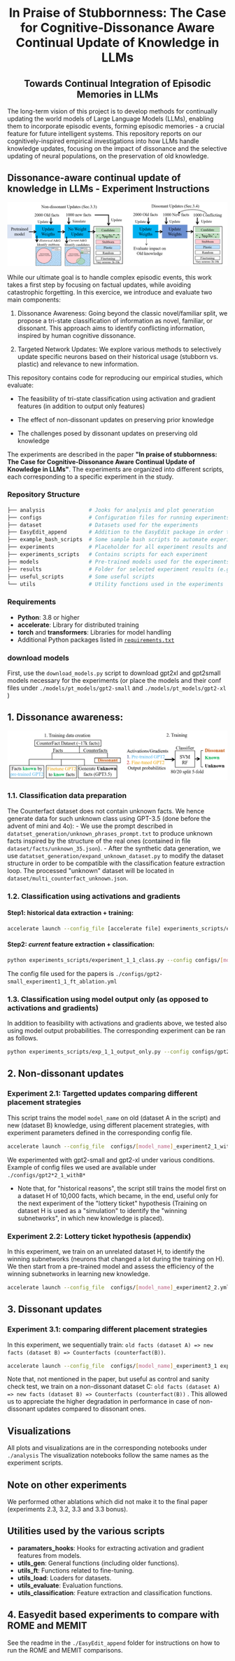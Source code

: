 <div align="center">
  <h1>In Praise of Stubbornness: The Case for Cognitive-Dissonance Aware Continual Update of Knowledge in LLMs</h1>
  <h2>Towards Continual Integration of Episodic Memories in LLMs</h2>
</div>

The long-term vision of this project is to develop methods for continually updating the world models of Large Language Models (LLMs), enabling them to incorporate episodic events, forming episodic memories - a crucial feature for future intelligent systems. This repository reports on our cognitively-inspired empirical investigations into how LLMs handle knowledge updates, focusing on the impact of dissonance and the selective updating of neural populations, on the preservation of old knowledge.

## Dissonance-aware continual update of knowledge in LLMs - Experiment Instructions

![Overview of our experimental pipeline](Experimental_overview.png)

While our ultimate goal is to handle complex episodic events, this work takes a first step by focusing on factual updates, while avoiding catastrophic forgetting. In this exercice, we introduce and evaluate two main components:

1. Dissonance Awareness: Going beyond the classic novel/familiar split, we propose a tri-state classification of information as novel, familiar, or dissonant. This approach aims to identify conflicting information, inspired by human cognitive dissonance.

2. Targeted Network Updates: We explore various methods to selectively update specific neurons based on their historical usage (stubborn vs. plastic) and relevance to new information.

This repository contains code for reproducing our empirical studies, which evaluate:

- The feasibility of tri-state classification using activation and gradient features (in addition to output only features)

- The effect of non-dissonant updates on preserving prior knowledge

- The challenges posed by dissonant updates on preserving old knowledge

The experiments are described in the paper **"In praise of stubbornness: The Case for Cognitive-Dissonance Aware Continual Update of Knowledge in LLMs"**. The experiments are organized into different scripts, each corresponding to a specific experiment in the study.

### Repository Structure

```bash
├── analysis              # Jooks for analysis and plot generation
├── configs               # Configuration files for running experiments
├── dataset               # Datasets used for the experiments
├── EasyEdit_append       # Addition to the EasyEdit package in order to evaluate MEMIT and ROME
├── example_bash_scripts  # Some sample bash scripts to automate experiments
├── experiments           # Placeholder for all experiment results and updated models
├── experiments_scripts   # Contains scripts for each experiment
├── models                # Pre-trained models used for the experiments (to be downloaded)
├── results               # Folder for selected experiment results (e.g. used for plots)
├── useful_scripts        # Some useful scripts
└── utils                 # Utility functions used in the experiments
```

### Requirements

- **Python**: 3.8 or higher
- **accelerate**: Library for distributed training
- **torch** and **transformers**: Libraries for model handling
- Additional Python packages listed in [`requirements.txt`](./requirements.txt)

### download models

First, use the `download_models.py` script to download gpt2xl and gpt2small models necessary for the experiments (or place the models and their conf files under `./models/pt_models/gpt2-small` and `./models/pt_models/gpt2-xl` )

## 1. Dissonance awareness:

![Overview of our dissonance detection investigation](Classifier_overview3.png)

### 1.1. Classification data preparation

The Counterfact dataset does not contain unknown facts. We hence generate data for such unknown class using GPT-3.5 (done before the advent of mini and 4o):
    - We use the prompt described in `datatset_generation/unknown_phrases_prompt.txt` to produce unknown facts inspired by the structure of the real ones (contained in file `dataset/facts/unknown_35.json`). 
    - After the synthetic data generation, we use `datatset_generation/expand_unknown_dataset.py` to modify the dataset structure in order to be compatible with the classification feature extraction loop. The processed "unknown" dataset will be located in `dataset/multi_counterfact_unknown.json`. 

### 1.2. Classification using activations and gradients

#### Step1: historical data extraction + training:

```bash
accelerate launch --config_file [accelerate file] experiments_scripts/experiment_1_1.py --config configs/[model_name]_experiment1_1.yml
```

#### Step2: *current* feature extraction + classification:

```bash
python experiments_scripts/experiment_1_1_class.py --config configs/[model_name]_experiment1_1.yml

```

The config file used for the papers is `./configs/gpt2-small_experiment1_1_ft_ablation.yml`

### 1.3. Classification using model output only (as opposed to activations and gradients)

In addition to feasibility with activations and gradients above, we tested also using model output probabilities. The corresponding experiment can be ran as follows.

```bash
python experiments_scripts/exp_1_1_output_only.py --config configs/gpt2-small_experiment1_1_output_only.yml

```

## 2. Non-dissonant updates

### Experiment 2.1: Targetted updates comparing different placement strategies

This script trains the model `model_name` on old (dataset A in the script) and new (dataset B) knowledge, using different placement strategies, with experiment parameters defined in the corresponding config file.

```bash
accelerate launch --config_file  configs/[model_name]_experiment2_1_with_B.yml experiments_scripts/exp_2_1_withB.py
```

We experimented with gpt2-small and gpt2-xl under various conditions. Example of config files we used are available under `./configs/gpt2*2_1_withB*`

* Note that, for "historical reasons", the script still trains the model first on a dataset H of 10,000 facts, which became, in the end, useful only for the next experiment of the "lottery ticket" hypothesis (Training on dataset H is used as a "simulation" to identify the "winning subnetworks", in which new knowledge is placed).  

### Experiment 2.2: Lottery ticket hypothesis (appendix)

In this experiment, we train on an unrelated dataset H, to identify the winning subnetworks (neurons that changed a lot during the training on H). We then start from a pre-trained model and assess the efficiency of the winning subnetworks in learning new knowledge.

```bash
accelerate launch --config_file  configs/[model_name]_experiment2_2.yml experiments_scripts/exp_2_2.py
```

## 3. Dissonant updates

### Experiment 3.1: comparing different placement strategies

In this experiment, we sequentially train: `old facts (dataset A) => new facts (dataset B) => Counterfacts (counterfact(B))`. 

```bash
accelerate launch --config_file  configs/[model_name]_experiment3_1 experiments_scripts/exp_3_1.py
```

Note that, not mentioned in the paper, but useful as control and sanity check test, we train on a non-dissonant dataset C: `old facts (dataset A) => new facts (dataset B) => Counterfacts (counterfact(B))` . This allowed us to appreciate the higher degradation in performance in case of non-dissonant updates compared to dissonant ones.

## Visualizations

All plots and visualizations are in the corresponding notebooks under `./analysis`
The visualization notebooks follow the same names as the experiment scripts.

## Note on other experiments
We performed other ablations which did not make it to the final paper (experiments 2.3, 3.2, 3.3 and 3.3 bonus). 

## Utilities used by the various scripts

- **paramaters_hooks**: Hooks for extracting activation and gradient features from models.
- **utils_gen**: General functions (including older functions).
- **utils_ft**: Functions related to fine-tuning.
- **utils_load**: Loaders for datasets.
- **utils_evaluate**: Evaluation functions.
- **utils_classification**: Feature extraction and classification functions.

## 4. Easyedit based experiments to compare with ROME and MEMIT

See the readme in the  `./EasyEdit_append` folder for instructions on how to run the ROME and MEMIT comparisons.
